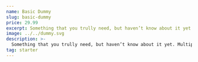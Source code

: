 ```yaml
---
name: Basic Dummy
slug: basic-dummy
price: 29.99
excerpt: Something that you trully need, but haven’t know about it yet
image: ../../dummy.svg
description: >-
  Something that you trully need, but haven’t know about it yet. Multiple winner of Community Awarads.
tag: starter
---
```


